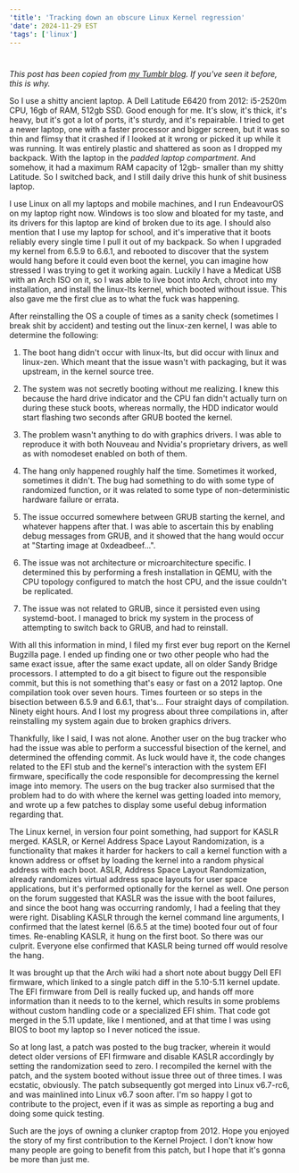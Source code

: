 ```yaml
---
'title': 'Tracking down an obscure Linux Kernel regression'
'date': 2024-11-29 EST
'tags': ['linux']
---
```


#

_This post has been copied from [my Tumblr blog](https://tumblr.com/shibedrill1). If you've seen it before, this is why._

So I use a shitty ancient laptop. A Dell Latitude E6420 from 2012: i5-2520m CPU, 16gb of RAM, 512gb SSD. Good enough for me. It's slow, it's thick, it's heavy, but it's got a lot of ports, it's sturdy, and it's repairable. I tried to get a newer laptop, one with a faster processor and bigger screen, but it was so thin and flimsy that it crashed if I looked at it wrong or picked it up while it was running. It was entirely plastic and shattered as soon as I dropped my backpack. With the laptop in the _padded laptop compartment_. And somehow, it had a maximum RAM capacity of 12gb- smaller than my shitty Latitude. So I switched back, and I still daily drive this hunk of shit business laptop.

<!-- more -->

I use Linux on all my laptops and mobile machines, and I run EndeavourOS on my laptop right now. Windows is too slow and bloated for my taste, and its drivers for this laptop are kind of broken due to its age. I should also mention that I use my laptop for school, and it's imperative that it boots reliably every single time I pull it out of my backpack. So when I upgraded my kernel from 6.5.9 to 6.6.1, and rebooted to discover that the system would hang before it could even boot the kernel, you can imagine how stressed I was trying to get it working again. Luckily I have a Medicat USB with an Arch ISO on it, so I was able to live boot into Arch, chroot into my installation, and install the linux-lts kernel, which booted without issue. This also gave me the first clue as to what the fuck was happening.

After reinstalling the OS a couple of times as a sanity check (sometimes I break shit by accident) and testing out the linux-zen kernel, I was able to determine the following:

1. The boot hang didn't occur with linux-lts, but did occur with linux and linux-zen. Which meant that the issue wasn't with packaging, but it was upstream, in the kernel source tree.

2. The system was not secretly booting without me realizing. I knew this because the hard drive indicator and the CPU fan didn't actually turn on during these stuck boots, whereas normally, the HDD indicator would start flashing two seconds after GRUB booted the kernel.

3. The problem wasn't anything to do with graphics drivers. I was able to reproduce it with both Nouveau and Nvidia's proprietary drivers, as well as with nomodeset enabled on both of them.

4. The hang only happened roughly half the time. Sometimes it worked, sometimes it didn't. The bug had something to do with some type of randomized function, or it was related to some type of non-deterministic hardware failure or errata.

5. The issue occurred somewhere between GRUB starting the kernel, and whatever happens after that. I was able to ascertain this by enabling debug messages from GRUB, and it showed that the hang would occur at "Starting image at 0xdeadbeef...".

6. The issue was not architecture or microarchitecture specific. I determined this by performing a fresh installation in QEMU, with the CPU topology configured to match the host CPU, and the issue couldn't be replicated.

7. The issue was not related to GRUB, since it persisted even using systemd-boot. I managed to brick my system in the process of attempting to switch back to GRUB, and had to reinstall.

With all this information in mind, I filed my first ever bug report on the Kernel Bugzilla page. I ended up finding one or two other people who had the same exact issue, after the same exact update, all on older Sandy Bridge processors. I attempted to do a git bisect to figure out the responsible commit, but this is not something that's easy or fast on a 2012 laptop. One compilation took over seven hours. Times fourteen or so steps in the bisection between 6.5.9 and 6.6.1, that's... Four straight days of compilation. Ninety eight hours. And I lost my progress about three compilations in, after reinstalling my system again due to broken graphics drivers.

Thankfully, like I said, I was not alone. Another user on the bug tracker who had the issue was able to perform a successful bisection of the kernel, and determined the offending commit. As luck would have it, the code changes related to the EFI stub and the kernel's interaction with the system EFI firmware, specifically the code responsible for decompressing the kernel image into memory. The users on the bug tracker also surmised that the problem had to do with where the kernel was getting loaded into memory, and wrote up a few patches to display some useful debug information regarding that.

The Linux kernel, in version four point something, had support for KASLR merged. KASLR, or Kernel Address Space Layout Randomization, is a functionality that makes it harder for hackers to call a kernel function with a known address or offset by loading the kernel into a random physical address with each boot. ASLR, Address Space Layout Randomization, already randomizes virtual address space layouts for user space applications, but it's performed optionally for the kernel as well. One person on the forum suggested that KASLR was the issue with the boot failures, and since the boot hang was occurring randomly, I had a feeling that they were right. Disabling KASLR through the kernel command line arguments, I confirmed that the latest kernel (6.6.5 at the time) booted four out of four times. Re-enabling KASLR, it hung on the first boot. So there was our culprit. Everyone else confirmed that KASLR being turned off would resolve the hang.

It was brought up that the Arch wiki had a short note about buggy Dell EFI firmware, which linked to a single patch diff in the 5.10-5.11 kernel update. The EFI firmware from Dell is really fucked up, and hands off more information than it needs to to the kernel, which results in some problems without custom handling code or a specialized EFI shim. That code got merged in the 5.11 update, like I mentioned, and at that time I was using BIOS to boot my laptop so I never noticed the issue.

So at long last, a patch was posted to the bug tracker, wherein it would detect older versions of EFI firmware and disable KASLR accordingly by setting the randomization seed to zero. I recompiled the kernel with the patch, and the system booted without issue three out of three times. I was ecstatic, obviously. The patch subsequently got merged into Linux v6.7-rc6, and was mainlined into Linux v6.7 soon after. I'm so happy I got to contribute to the project, even if it was as simple as reporting a bug and doing some quick testing.

Such are the joys of owning a clunker craptop from 2012. Hope you enjoyed the story of my first contribution to the Kernel Project. I don't know how many people are going to benefit from this patch, but I hope that it's gonna be more than just me.

